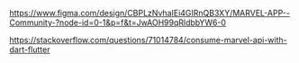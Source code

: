 https://www.figma.com/design/CBPLzNvhaIEi4GIRnQB3XY/MARVEL-APP--Community-?node-id=0-1&p=f&t=JwAOH99qRldbbYW6-0

https://stackoverflow.com/questions/71014784/consume-marvel-api-with-dart-flutter

